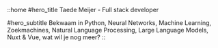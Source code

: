 ::home
#hero_title
Taede Meijer - Full stack developer

#hero_subtitle
Bekwaam in Python, Neural Networks, Machine Learning, Zoekmachines, Natural Language Processing, Large Language Models, Nuxt & Vue, wat wil je nog meer?
::
